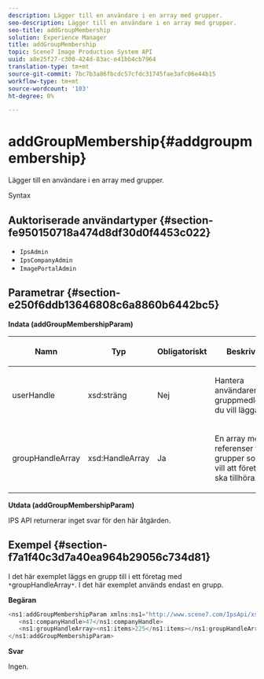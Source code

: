 ```yaml
---
description: Lägger till en användare i en array med grupper.
seo-description: Lägger till en användare i en array med grupper.
seo-title: addGroupMembership
solution: Experience Manager
title: addGroupMembership
topic: Scene7 Image Production System API
uuid: a8e25f27-c300-424d-83ac-e41bb4cb7964
translation-type: tm+mt
source-git-commit: 7bc7b3a86fbcdc57cfdc31745fae3afc06e44b15
workflow-type: tm+mt
source-wordcount: '103'
ht-degree: 0%

---
```



# addGroupMembership{#addgroupmembership}

Lägger till en användare i en array med grupper.

Syntax

## Auktoriserade användartyper {#section-fe950150718a474d8df30d0f4453c022}

* `IpsAdmin`
* `IpsCompanyAdmin`
* `ImagePortalAdmin`

## Parametrar {#section-e250f6ddb13646808c6a8860b6442bc5}

**Indata (addGroupMembershipParam)**

<table id="table_71AD8902E4854CA5A12379DBA4DF17C7"> 
 <thead> 
  <tr> 
   <th colname="col1" class="entry"> <p>Namn </p> </th> 
   <th colname="col2" class="entry"> <p>Typ </p> </th> 
   <th colname="col3" class="entry"> <p>Obligatoriskt </p> </th> 
   <th colname="col4" class="entry"> <p>Beskrivning </p> </th> 
  </tr> 
 </thead>
 <tbody> 
  <tr> 
   <td colname="col1"> <span class="codeph"> <span class="varname"> userHandle</span> </span> </td> 
   <td colname="col2"> <span class="codeph"> xsd:sträng</span> </td> 
   <td colname="col3"> <p>Nej </p> </td> 
   <td colname="col4"> <p>Hantera användaren vars gruppmedlemskap du vill lägga till. </p> </td> 
  </tr> 
  <tr> 
   <td colname="col1"> <span class="codeph"> <span class="varname"> groupHandleArray</span> </span> </td> 
   <td colname="col2"> <span class="codeph"> xsd:HandleArray</span> </td> 
   <td colname="col3"> <p>Ja </p> </td> 
   <td colname="col4"> <p>En array med referenser till de grupper som du vill att företaget ska tillhöra. </p> </td> 
  </tr> 
 </tbody> 
</table>

**Utdata (addGroupMembershipParam)**

IPS API returnerar inget svar för den här åtgärden.

## Exempel {#section-f7a1f40c3d7a40ea964b29056c734d81}

I det här exemplet läggs en grupp till i ett företag med ` *`groupHandleArray`*`. I det här exemplet används endast en grupp.

**Begäran**

```java
<ns1:addGroupMembershipParam xmlns:ns1="http://www.scene7.com/IpsApi/xsd">
   <ns1:companyHandle>47</ns1:companyHandle>
   <ns1:groupHandleArray><ns1:items>225</ns1:items></ns1:groupHandleArray>
</ns1:addGroupMembershipParam>
```

**Svar**

Ingen.
